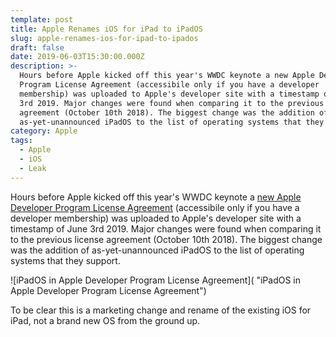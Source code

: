 ```yaml
---
template: post
title: Apple Renames iOS for iPad to iPadOS
slug: apple-renames-ios-for-ipad-to-ipados
draft: false
date: 2019-06-03T15:30:00.000Z
description: >-
  Hours before Apple kicked off this year's WWDC keynote a new Apple Developer
  Program License Agreement (accessibile only if you have a developer
  membership) was uploaded to Apple's developer site with a timestamp of June
  3rd 2019. Major changes were found when comparing it to the previous license
  agreement (October 10th 2018). The biggest change was the addition of
  as-yet-unannounced iPadOS to the list of operating systems that they support. 
category: Apple
tags:
  - Apple
  - iOS
  - Leak
---
```

Hours before Apple kicked off this year's WWDC keynote a [new Apple Developer Program License Agreement](https://download.developer.apple.com/Documentation/Apple_Developer_Program_License_Agreement/Apple_Developer_Program_License_Agreement_20190603.pdf) (accessibile only if you have a developer membership) was uploaded to Apple's developer site with a timestamp of June 3rd 2019. Major changes were found when comparing it to the previous license agreement (October 10th 2018). The biggest change was the addition of as-yet-unannounced iPadOS to the list of operating systems that they support. 

![iPadOS in Apple Developer Program License Agreement]( "iPadOS in Apple Developer Program License Agreement")

To be clear this is a marketing change and rename of the existing iOS for iPad, not a brand new OS from the ground up.
